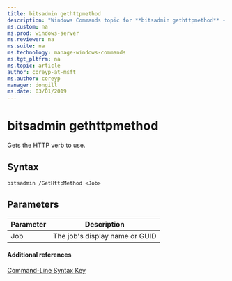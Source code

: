 ```yaml
---
title: bitsadmin gethttpmethod
description: "Windows Commands topic for **bitsadmin gethttpmethod** - Gets the HTTP verb to use."
ms.custom: na
ms.prod: windows-server
ms.reviewer: na
ms.suite: na
ms.technology: manage-windows-commands
ms.tgt_pltfrm: na
ms.topic: article
author: coreyp-at-msft
ms.author: coreyp
manager: dongill
ms.date: 03/01/2019
---
```


# bitsadmin gethttpmethod

Gets the HTTP verb to use.

## Syntax

```
bitsadmin /GetHttpMethod <Job>
```

## Parameters

|Parameter|Description|
|---------|-----------|
|Job|The job's display name or GUID|

#### Additional references

[Command-Line Syntax Key](command-line-syntax-key.md)